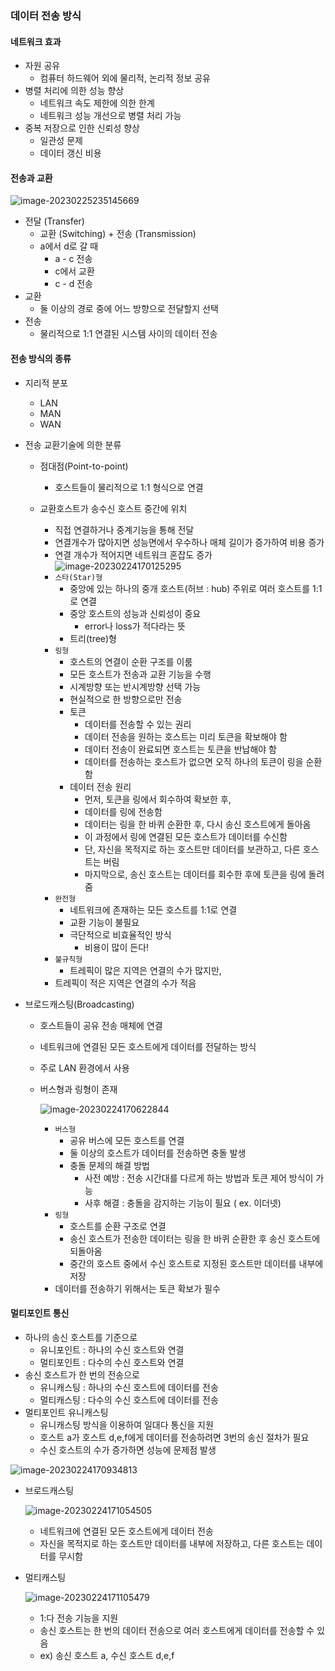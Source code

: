 ### 데이터 전송 방식

#### 네트워크 효과

- 자원 공유
  - 컴퓨터 하드웨어 외에 물리적, 논리적 정보 공유
- 병렬 처리에 의한 성능 향상
  - 네트워크 속도 제한에 의한 한계
  - 네트워크 성능 개선으로 병렬 처리 가능
- 중복 저장으로 인한 신뢰성 향상
  - 일관성 문제
  - 데이터 갱신 비용



#### 전송과 교환

![image-20230225235145669](../../../../../../AppData/Roaming/Typora/typora-user-images/image-20230225235145669.png)

- 전달 (Transfer)
  -  교환 (Switching) + 전송 (Transmission)
  - a에서 d로 갈 때
    - a - c 전송
    - c에서 교환
    - c - d 전송
- 교환
  - 둘 이상의 경로 중에 어느 방향으로 전달할지 선택
- 전송
  - 물리적으로 1:1 연결된 시스템 사이의 데이터 전송



#### 전송 방식의 종류

- 지리적 분포

  - LAN
  - MAN
  - WAN

- 전송 교환기술에 의한 분류

  - 점대점(Point-to-point)

    - 호스트들이 물리적으로 1:1 형식으로 연결
  - 교환호스트가 송수신 호스트 중간에 위치
    - 직접 연결하거나 중계기능을 통해 전달
    - 연결개수가 많아지면 성능면에서 우수하나 매체 길이가 증가하여 비용 증가
    - 연결 개수가 적어지면 네트워크 혼잡도 증가
      ![image-20230224170125295](../../../../../../AppData/Roaming/Typora/typora-user-images/image-20230224170125295.png)
    - `스타(Star)형`
      - 중앙에 있는 하나의 중개 호스트(허브 : hub) 주위로 여러 호스트를 1:1로 연결
      - 중앙 호스트의 성능과 신뢰성이 중요
        - error나 loss가 적다라는 뜻
      - 트리(tree)형
    - `링형`
      - 호스트의 연결이 순환 구조를 이룸
      - 모든 호스트가 전송과 교환 기능을 수행
      - 시계방향 또는 반시계방향 선택 가능
      - 현실적으로 한 방향으로만 전송
      - 토큰
        - 데이터를 전송할 수 있는 권리
        - 데이터 전송을 원하는 호스트는 미리 토큰을 확보해야 함
        - 데이터 전송이 완료되면 호스트는 토큰을 반납해야 함
        - 데이터를 전송하는 호스트가 없으면 오직 하나의 토큰이 링을 순환함
      - 데이터 전송 원리
        - 먼저, 토큰을 링에서 회수하여 확보한 후,
        - 데이터를 링에 전송함
        - 데이터는 링을 한 바퀴 순환한 후, 다시 송신 호스트에게 돌아옴
        - 이 과정에서 링에 연결된 모든 호스트가 데이터를 수신함
        - 단, 자신을 목적지로 하는 호스트만 데이터를 보관하고, 다른 호스트는 버림
        - 마지막으로, 송신 호스트는 데이터를 회수한 후에 토큰을 링에 돌려줌
    - `완전형`
      - 네트워크에 존재하는 모든 호스트를 1:1로 연결
      - 교환 기능이 불필요
      - 극단적으로 비효율적인 방식
        - 비용이 많이 든다!
    - `불규칙형`
      - 트레픽이 많은 지역은 연결의 수가 많지만,
    - 트레픽이 적은 지역은 연결의 수가 적음
  
- 브로드캐스팅(Broadcasting)
  
  - 호스트들이 공유 전송 매체에 연결
  
  - 네트워크에 연결된 모든 호스트에게 데이터를 전달하는 방식
  
  - 주로 LAN 환경에서 사용
  
  - 버스형과 링형이 존재
  
    ![image-20230224170622844](../../../../../../AppData/Roaming/Typora/typora-user-images/image-20230224170622844.png)
  
      - `버스형`
        - 공유 버스에 모든 호스트를 연결
        - 둘 이상의 호스트가 데이터를 전송하면 충돌 발생
        - 충돌 문제의 해결 방법
          - 사전 예방 : 전송 시간대를 다르게 하는 방법과 토큰 제어 방식이 가능
          - 사후 해결 : 충돌을 감지하는 기능이 필요 ( ex. 이더넷)
      - `링형`
        - 호스트를 순환 구조로 연결
        - 송신 호스트가 전송한 데이터는 링을 한 바퀴 순환한 후 송신 호스트에 되돌아옴
        - 중간의 호스트 중에서 수신 호스트로 지정된 호스트만 데이터를 내부에 저장
      - 데이터를 전송하기 위해서는 토큰 확보가 필수
  
      

#### 멀티포인트 통신

- 하나의 송신 호스트를 기준으로
  - 유니포인트 : 하나의 수신 호스트와 연결
  - 멀티포인트 : 다수의 수신 호스트와 연결
- 송신 호스트가 한 번의 전송으로
  - 유니캐스팅 : 하나의 수신 호스트에 데이터를 전송
  - 멀티캐스팅 : 다수의 수신 호스트에 데이터를 전송
- 멀티포인트 유니캐스팅
  - 유니캐스팅 방식을 이용하여 일대다 통신을 지원
  - 호스트 a가 호스트 d,e,f에게 데이터를 전송하려면 3번의 송신 절차가 필요
  - 수신 호스트의 수가 증가하면 성능에 문제점 발생

![image-20230224170934813](../../../../../../AppData/Roaming/Typora/typora-user-images/image-20230224170934813.png)

- 브로드캐스팅

  ![image-20230224171054505](../../../../../../AppData/Roaming/Typora/typora-user-images/image-20230224171054505.png)

  - 네트워크에 연결된 모든 호스트에게 데이터 전송
  - 자신을 목적지로 하는 호스트만 데이터를 내부에 저장하고, 다른 호스트는 데이터를 무시함

- 멀티캐스팅

  ![image-20230224171105479](../../../../../../AppData/Roaming/Typora/typora-user-images/image-20230224171105479.png)

  - 1:다 전송 기능을 지원
  - 송신 호스트는 한 번의 데이터 전송으로 여러 호스트에게 데이터를 전송할 수 있음
  - ex) 송신 호스트 a, 수신 호스트 d,e,f


